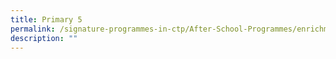 ```yaml
---
title: Primary 5
permalink: /signature-programmes-in-ctp/After-School-Programmes/enrichment/p5/
description: ""
---
```


